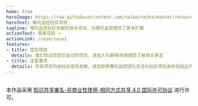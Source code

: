 ```yaml
---
home: true
heroImage: https://raw.githubusercontent.com/naiba/nezha/master/resource/static/brand.svg
heroText: 哪吒监控社区项目
tagline: 哪吒监控社区贡献的相关项目，为哪吒监控提供了更多扩展
actionText: 查看项目 →
actionLink: /case/case1
features:
- title: 提交项目
  details: 我们欢迎您提交自己的项目，请加入TG群联系管理员了解相关事宜
- title: 注意事项
  details: 所有项目均由社区成员贡献，请您知悉哪吒监控团队无法为社区项目承担包括且不限于：保修、可用性、安全性等责任
---  
```

<br />本作品采用 <a rel="license" href="http://creativecommons.org/licenses/by-nc-sa/4.0/">知识共享署名-非商业性使用-相同方式共享 4.0 国际许可协议</a> 进行许可。
